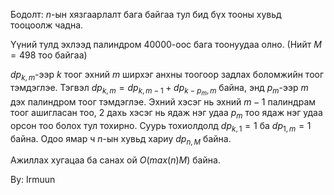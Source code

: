Бодолт: $n$-ын хязгаарлалт бага байгаа тул бид бүх тооны хувьд тооцоолж чадна.

Үүний тулд эхлээд палиндром $40000$-оос бага тоонуудаа олно. (Нийт $M=498$ тоо байгаа)

$dp_{k,m}$-ээр $k$ тоог эхний $m$ ширхэг анхны тоогоор задлах боломжийн тоог тэмдэглэе. Тэгвэл $dp_{k,m}=dp_{k,m-1}+dp_{k-{p_m},m}$ байна, энд $p_m$-ээр $m$ дэх палиндром тоог тэмдэглэе. Эхний хэсэг нь эхний $m-1$ палиндрам тоог ашигласан тоо, 2 дахь хэсэг нь ядаж нэг удаа $p_m$ тоо ядаж нэг удаа орсон тоо болох тул тохирно. Суурь тохиолдолд $dp_{k,1}=1$ ба $dp_{1,m}=1$ байна. Одоо ямар ч $n$-ын хувьд хариу $dp_{n,M}$ байна.

Ажиллах хугацаа ба санах ой $O(max(n)M)$ байна.

By: Irmuun
